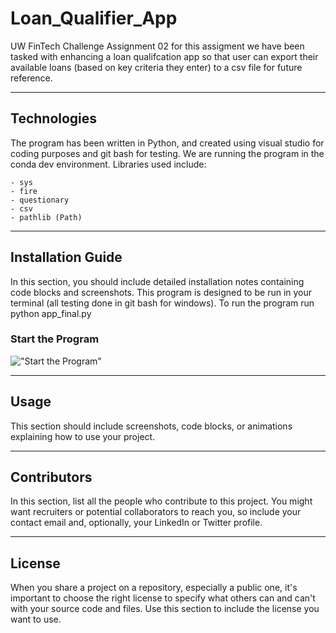 # Loan_Qualifier_App

UW FinTech Challenge Assignment 02
for this assigment we have been tasked with enhancing a loan qualifcation app so that user can export their available loans (based on key criteria they enter) to a csv file for future reference.

---

## Technologies

The program has been written in Python, and created using visual studio for coding purposes and git bash for testing.  We are running the program in the conda dev environment. Libraries used include:

    - sys
    - fire
    - questionary
    - csv
    - pathlib (Path)

---

## Installation Guide

In this section, you should include detailed installation notes containing code blocks and screenshots.
This program is designed to be run in your terminal (all testing done in git bash for windows).  To run the program run python app_final.py

### Start the Program
!["Start the Program"](starting_program.png)


---

## Usage

This section should include screenshots, code blocks, or animations explaining how to use your project.

---

## Contributors

In this section, list all the people who contribute to this project. You might want recruiters or potential collaborators to reach you, so include your contact email and, optionally, your LinkedIn or Twitter profile.

---

## License

When you share a project on a repository, especially a public one, it's important to choose the right license to specify what others can and can't with your source code and files. Use this section to include the license you want to use.
